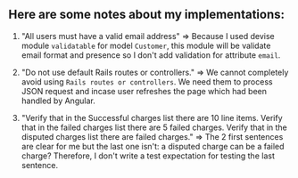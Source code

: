 ## Here are some notes about my implementations:

1. "All users must have a valid email address"
=> Because I used devise module `validatable` for model `Customer`, this module will be validate email format and presence so I don't add validation for attribute `email`.

2. "Do not use default Rails routes or controllers."
=> We cannot completely avoid using `Rails routes or controllers`. We need them to process JSON request and incase user refreshes the page which had been handled by Angular.

3. "Verify that in the Successful charges list there are 10 line items. Verify that in the failed charges list there are 5 failed charges. Verify that in the disputed charges list there are failed charges."
=> The 2 first sentences are clear for me but the last one isn't: a disputed charge can be a failed charge? Therefore, I don't write a test expectation for testing the last sentence.